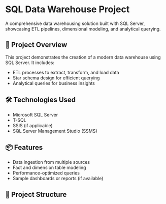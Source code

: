 # SQL Data Warehouse Project

A comprehensive data warehousing solution built with SQL Server, showcasing ETL pipelines, dimensional modeling, and analytical querying.

## 🚀 Project Overview

This project demonstrates the creation of a modern data warehouse using SQL Server. It includes:
- ETL processes to extract, transform, and load data
- Star schema design for efficient querying
- Analytical queries for business insights

## 🛠️ Technologies Used

- Microsoft SQL Server
- T-SQL
- SSIS (if applicable)
- SQL Server Management Studio (SSMS)

## 📦 Features

- Data ingestion from multiple sources
- Fact and dimension table modeling
- Performance-optimized queries
- Sample dashboards or reports (if available)

## 📁 Project Structure
